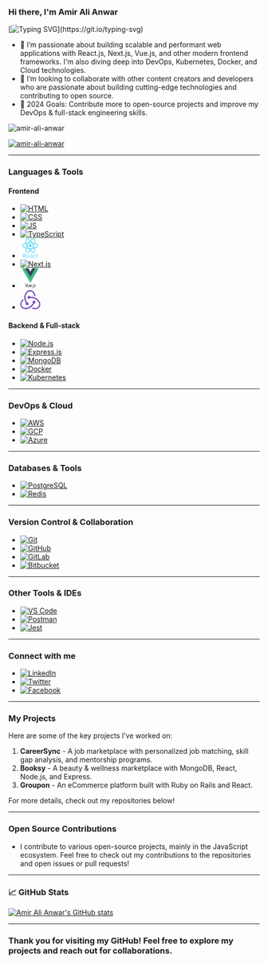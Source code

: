 ### Hi there, I'm Amir Ali Anwar  
[![Typing SVG](https://readme-typing-svg.herokuapp.com/?lines=Front-End+Developer;Fullstack+Developer;Teacher+from+Pakistan;)](https://git.io/typing-svg)

- 🔭 I’m passionate about building scalable and performant web applications with React.js, Next.js, Vue.js, and other modern frontend frameworks. I'm also diving deep into DevOps, Kubernetes, Docker, and Cloud technologies.
- 👯 I’m looking to collaborate with other content creators and developers who are passionate about building cutting-edge technologies and contributing to open source.
- 🥅 2024 Goals: Contribute more to open-source projects and improve my DevOps & full-stack engineering skills.

<p align="left"> <img src="https://komarev.com/ghpvc/?username=amir-ali-anwar&label=Profile%20views&color=0e75b6&style=flat" alt="amir-ali-anwar" /> </p>

<p align="left"> <a href="https://github.com/ryo-ma/github-profile-trophy"><img src="https://github-profile-trophy.vercel.app/?username=amir-ali-anwar" alt="amir-ali-anwar" /></a> </p>

---

### Languages & Tools

#### Frontend
- <a href="#"><img alt="HTML" src="https://img.shields.io/badge/HTML%20-%23E34F26.svg?logo=html5&logoColor=white" ></a>
- <a href="#"><img alt="CSS" src="https://img.shields.io/badge/CSS%20-%231572B6.svg?logo=css3&logoColor=white" ></a>
- <a href="#"><img alt="JS" src="https://img.shields.io/badge/JavaScript%20-%23F7DF1E.svg?logo=javascript&logoColor=black" ></a>
- <a href="#"><img alt="TypeScript" src="https://img.shields.io/badge/TypeScript%20-%23232323.svg?logo=typescript&logoColor=white" ></a>
- <a href="#"><img alt="React" src="https://raw.githubusercontent.com/devicons/devicon/master/icons/react/react-original-wordmark.svg" width="40" height="40"/> </a>
- <a href="#"><img alt="Next.js" src="https://img.shields.io/badge/Next.js%20-%23000000.svg?logo=nextdotjs&logoColor=white" ></a>
- <a href="#"><img alt="Vue.js" src="https://raw.githubusercontent.com/devicons/devicon/master/icons/vuejs/vuejs-original-wordmark.svg" width="40" height="40"/> </a>
- <a href="#"><img alt="Redux" src="https://raw.githubusercontent.com/devicons/devicon/master/icons/redux/redux-original.svg" width="40" height="40"/> </a>

#### Backend & Full-stack
- <a href="#"><img alt="Node.js" src="https://img.shields.io/badge/Node.js%20-%2343853D.svg?logo=node-dot-js&logoColor=white" ></a>
- <a href="#"><img alt="Express.js" src="https://img.shields.io/badge/Express.js%20-%23404d59.svg?logo=express&logoColor=white"> </a>
- <a href="#"><img alt="MongoDB" src ="https://img.shields.io/badge/MongoDB-%234ea94b.svg?logo=mongodb&logoColor=white"></a>
- <a href="#"><img alt="Docker" src="https://img.shields.io/badge/Docker-%230db7ed.svg?logo=docker&logoColor=white" ></a>
- <a href="#"><img alt="Kubernetes" src="https://img.shields.io/badge/Kubernetes-%23326ce5.svg?logo=kubernetes&logoColor=white" ></a>

---

### DevOps & Cloud
- <a href="#"><img alt="AWS" src="https://img.shields.io/badge/Amazon_AWS-232F3E?&logo=amazon-aws&logoColor=white"></a>
- <a href="#"><img alt="GCP" src="https://img.shields.io/badge/Google_Cloud-4285F4?&logo=google-cloud&logoColor=white"></a>
- <a href="#"><img alt="Azure" src="https://img.shields.io/badge/Microsoft_Azure-0078D4?&logo=microsoft-azure&logoColor=white"></a>

---

### Databases & Tools
- <a href="#"><img alt="PostgreSQL" src="https://img.shields.io/badge/PostgreSQL-%23316192.svg?logo=postgresql&logoColor=white"></a>
- <a href="#"><img alt="Redis" src="https://img.shields.io/badge/Redis-%23D82C0F.svg?logo=redis&logoColor=white"></a>

---

### Version Control & Collaboration
- <a href="#"><img alt="Git" src="https://img.shields.io/badge/Git-%23F05032.svg?logo=git&logoColor=white" ></a>
- <a href="#"><img alt="GitHub" src="https://img.shields.io/badge/-GitHub-181717?style=flat-square&logo=github" ></a>
- <a href="#"><img alt="GitLab" src="https://img.shields.io/badge/-GitLab-FCA121?style=flat-square&logo=gitlab" ></a>
- <a href="#"><img alt="Bitbucket" src="https://img.shields.io/badge/Bitbucket-330F63?&logo=bitbucket&logoColor=white" ></a>

---

### Other Tools & IDEs
- <a href="#"><img alt="VS Code" src="https://img.shields.io/badge/Visual%20Studio%20Code-0078d7.svg?logo=visual-studio-code&logoColor=white"></a>
- <a href="#"><img alt="Postman" src="https://img.shields.io/badge/Postman-FF6C37?logo=postman&logoColor=white"></a>
- <a href="#"><img alt="Jest" src="https://img.shields.io/badge/Jest-%23C21325.svg?logo=jest&logoColor=white" ></a>

---

### Connect with me
- [![LinkedIn](https://img.shields.io/badge/LinkedIn-0A66C2?&logo=linkedin&logoColor=white)](https://www.linkedin.com/in/amir-ali-anwar)
- [![Twitter](https://img.shields.io/badge/Twitter-1DA1F2?&logo=twitter&logoColor=white)](https://twitter.com/Amiralianwar3)
- [![Facebook](https://img.shields.io/badge/Facebook-1877F2?&logo=facebook&logoColor=white)](https://www.facebook.com/profile.php?id=100002904970623)

---

### My Projects
Here are some of the key projects I’ve worked on:
1. **CareerSync** - A job marketplace with personalized job matching, skill gap analysis, and mentorship programs.
2. **Booksy** - A beauty & wellness marketplace with MongoDB, React, Node.js, and Express.
3. **Groupon** - An eCommerce platform built with Ruby on Rails and React.

For more details, check out my repositories below!

---

### Open Source Contributions
- I contribute to various open-source projects, mainly in the JavaScript ecosystem. Feel free to check out my contributions to the repositories and open issues or pull requests!

---

### 📈 GitHub Stats
[![Amir Ali Anwar's GitHub stats](https://github-readme-stats.vercel.app/api?username=amir-ali-anwar&show_icons=true&theme=radical)](https://github.com/amir-ali-anwar)

---

### Thank you for visiting my GitHub! Feel free to explore my projects and reach out for collaborations.
